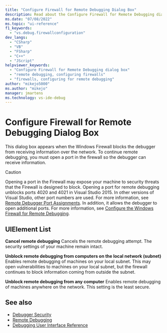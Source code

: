 ```yaml
---
title: "Configure Firewall for Remote Debugging Dialog Box"
description: Read about the Configure Firewall for Remote Debugging dialog box, which appears when the Windows Firewall stops the debugger from receiving data over the network.
ms.date: "07/08/2022"
ms.topic: "ui-reference"
f1_keywords:
  - "vs.debug.firewallconfiguration"
dev_langs:
  - "CSharp"
  - "VB"
  - "FSharp"
  - "C++"
  - "JScript"
helpviewer_keywords:
  - "Configure Firewall for Remote Debugging dialog box"
  - "remote debugging, configuring firewalls"
  - "firewalls, configuring for remote debugging"
author: "mikejo5000"
ms.author: "mikejo"
manager: jmartens
ms.technology: vs-ide-debug
---
```

# Configure Firewall for Remote Debugging Dialog Box

This dialog box appears when the Windows Firewall blocks the debugger from receiving information over the network. To continue remote debugging, you must open a port in the firewall so the debugger can receive information.

> [!CAUTION]
> Opening a port in the Firewall may expose your machine to security threats that the Firewall is designed to block. Opening a port for remote debugging unblocks ports 4020 and 4021 in Visual Studio 2015. In other versions of Visual Studio, other port numbers are used. For more information, see [Remote Debugger Port Assignments](../debugger/remote-debugger-port-assignments.md). In addition, it allows the debugger to open additional ports. For more information, see [Configure the Windows Firewall for Remote Debugging](../debugger/configure-the-windows-firewall-for-remote-debugging.md).

## UIElement List
 **Cancel remote debugging**
 Cancels the remote debugging attempt. The security settings of your machine remain intact.

 **Unblock remote debugging from computers on the local network (subnet)**
 Enables remote debugging of machines on your local subnet. This may open vulnerabilities to machines on your local subnet, but the firewall continues to block information coming from outside the subnet.

 **Unblock remote debugging from any computer**
 Enables remote debugging of machines anywhere on the network. This setting is the least secure.

## See also

- [Debugger Security](../debugger/debugger-security.md)
- [Remote Debugging](../debugger/remote-debugging.md)
- [Debugging User Interface Reference](../debugger/debugging-user-interface-reference.md)
